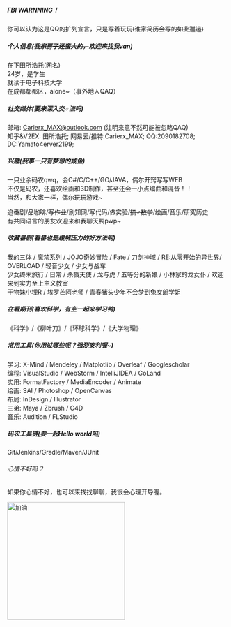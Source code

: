 ##### FBI WARNNING！
  
你可以认为这是QQ的扩列宣言，只是写着玩玩~~(谁家简历会写的如此邋遢)~~  
  
##### 个人信息(~~我家房子还蛮大的，~~欢迎来找我van)  
  
在下田所浩托(网名)   
24岁，是学生   
就读于电子科技大学   
在成都郫都区，alone~（事外地人QAQ）    
  
##### 社交媒体(要来深入交♂流吗)  
  
邮箱: Carierx_MAX@outlook.com (注明来意不然可能被忽略QAQ)   
知乎&V2EX: 田所浩托; 网易云/推特:Carierx_MAX; QQ:2090182708; DC:Yamato4erver2199;    
  
##### 兴趣(我事一只有梦想的咸鱼)  
  
一只业余码农qwq，会C#/C/C++/GO/JAVA，偶尔开窍写写WEB  
不仅是码农，还喜欢绘画和3D制作，甚至还会一小点编曲和混音！！   
当然，和大家一样，偶尔玩玩游戏~  
  
追番剧/品咖啡/~~写作业~~/刷知网/写代码/做实验/~~搞♂数学~~/绘画/音乐/研究历史  
有共同语言的朋友欢迎来和我聊天鸭pwp~  
  
##### 收藏番剧(看番也是缓解压力的好方法呢)  
  
我的三体 / 魔禁系列 / JOJO奇妙冒险 / Fate / 刀剑神域 / RE:从零开始的异世界/ OVERLOAD / 轻音少女 / 少女与战车  
少女终末旅行 / 日常 / 杀戮天使 / 龙与虎 / 五等分的新娘 / 小林家的龙女仆 / 欢迎来到实力至上主义教室  
干物妹小埋R / 埃罗芒阿老师 / 青春猪头少年不会梦到兔女郎学姐  
  
##### 在看期刊(喜欢科学，有空一起来学习鸭)
  
《科学》/《柳叶刀》/《环球科学》/《大学物理》   
  
##### 常用工具(你用过哪些呢？强烈安利喔~)  
  
学习: X-Mind / Mendeley / Matplotlib / Overleaf / Googlescholar  
编程: VisualStudio / WebStorm / IntelliJIDEA / GoLand  
实用: FormatFactory / MediaEncoder / Animate  
绘画: SAI / Photoshop / OpenCanvas  
布局: InDesign / Illustrator  
三弟: Maya / Zbrush / C4D   
音乐: Audition / FLStudio  
  
##### 码农工具链(要一起Hello world吗)  

Git/Jenkins/Gradle/Maven/JUnit  
  
###### 心情不好吗？  
  
如果你心情不好，也可以来找找聊聊，我很会心理开导喔。  

 <img src="https://inews.gtimg.com/newsapp_bt/0/12233699622/641" width = "270" height = "270" alt="加油"/>
  
